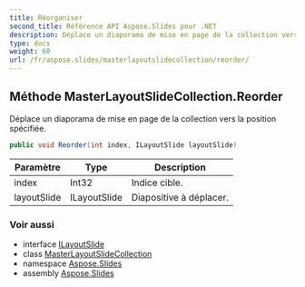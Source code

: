 ```yaml
---
title: Réorganiser
second_title: Référence API Aspose.Slides pour .NET
description: Déplace un diaporama de mise en page de la collection vers la position spécifiée.
type: docs
weight: 60
url: /fr/aspose.slides/masterlayoutslidecollection/reorder/
---
```


## Méthode MasterLayoutSlideCollection.Reorder

Déplace un diaporama de mise en page de la collection vers la position spécifiée.

```csharp
public void Reorder(int index, ILayoutSlide layoutSlide)
```

| Paramètre | Type | Description |
| --- | --- | --- |
| index | Int32 | Indice cible. |
| layoutSlide | ILayoutSlide | Diapositive à déplacer. |

### Voir aussi

* interface [ILayoutSlide](../../ilayoutslide)
* class [MasterLayoutSlideCollection](../../masterlayoutslidecollection)
* namespace [Aspose.Slides](../../masterlayoutslidecollection)
* assembly [Aspose.Slides](../../../)

<!-- NE PAS ÉDITER : généré par xmldocmd pour Aspose.Slides.dll -->